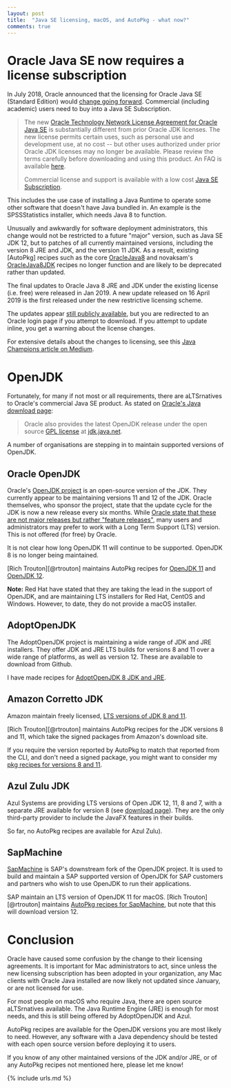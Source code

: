 ```yaml
---
layout: post
title:  "Java SE licensing, macOS, and AutoPkg - what now?"
comments: true
---
```


# Oracle Java SE now requires a license subscription

In July 2018, Oracle announced that the licensing for Oracle Java SE (Standard Edition) would [change going forward](https://www.oracle.com/technetwork/java/javase/terms/license/javase-license.html). Commercial (including academic) users need to buy into a Java SE Subscription.

>The new [Oracle Technology Network License Agreement for Oracle Java SE](https://www.oracle.com/technetwork/java/javase/terms/license/javase-license.html) is substantially different from prior Oracle JDK licenses. The new license permits certain uses, such as personal use and development use, at no cost -- but other uses authorized under prior Oracle JDK licenses may no longer be available. Please review the terms carefully before downloading and using this product. An FAQ is available [here](https://www.oracle.com/technetwork/java/javase/overview/oracle-jdk-faqs.html).
>
>Commercial license and support is available with a low cost [Java SE Subscription](https://www.oracle.com/java/java-se-subscription.html).

This includes the use case of installing a Java Runtime to operate some other software that doesn't have Java bundled in. An example is the SPSSStatistics installer, which needs Java 8 to function.

Unusually and awkwardly for software deployment administrators, this change would not be restricted to a future "major" version, such as Java SE JDK 12, but to patches of all currently maintained versions, including the version 8 JRE and JDK, and the version 11 JDK. As a result, existing [AutoPkg] recipes such as the core [OracleJava8](https://github.com/autopkg/recipes/tree/master/OracleJava) and novaksam's [OracleJava8JDK](https://github.com/autopkg/novaksam-recipes/blob/master/Recipes%20-%20pkg/OracleJava8JDK.pkg.recipe) recipes no longer function and are likely to be deprecated rather than updated.

The final updates to Oracle Java 8 JRE and JDK under the existing license (i.e. free) were released in Jan 2019. A new update released on 16 April 2019 is the first released under the new restrictive licensing scheme.

The updates appear [still publicly available](https://www.oracle.com/technetwork/java/javase/downloads/jre8-downloads-2133155.html), but you are redirected to an Oracle login page if you attempt to download. If you attempt to update inline, you get a warning about the license changes.

For extensive details about the changes to licensing, see this [Java Champions article on Medium](https://medium.com/@javachampions/java-is-still-free-2-0-0-6b9aa8d6d244).


# OpenJDK

Fortunately, for many if not most or all requirements, there are aLTSrnatives to Oracle's commercial Java SE product. As stated on [Oracle's Java download page](https://www.oracle.com/technetwork/java/javase/downloads/jre8-downloads-2133155.html):

>Oracle also provides the latest OpenJDK release under the open source [GPL license](https://openjdk.java.net/legal/gplv2+ce.html) at [jdk.java.net](https://jdk.java.net).

A number of organisations are stepping in to maintain supported versions of OpenJDK.

## Oracle OpenJDK

Oracle's [OpenJDK project](https://jdk.java.net) is an open-source version of the JDK. They currently appear to be maintaining versions 11 and 12 of the JDK. Oracle themselves, who sponsor the project, state that the update cycle for the JDK is now a new release every six months. While [Oracle state that these are not major releases but rather "feature releases"](https://blogs.oracle.com/java-platform-group/update-and-faq-on-the-java-se-release-cadence), many users and administrators may prefer to work with a Long Term Support (LTS) version. This is not offered (for free) by Oracle.

It is not clear how long OpenJDK 11 will continue to be supported. OpenJDK 8 is no longer being maintained.

[Rich Trouton][@rtrouton] maintains AutoPkg recipes for [OpenJDK 11](https://github.com/autopkg/rtrouton-recipes/tree/master/OpenJDK11) and [OpenJDK 12](https://github.com/autopkg/rtrouton-recipes/tree/master/OpenJDK12).

**Note:** Red Hat have stated that they are taking the lead in the support of OpenJDK, and are maintaining LTS installers for Red Hat, CentOS and Windows. However, to date, they do not provide a macOS installer.


## AdoptOpenJDK

The AdoptOpenJDK project is maintaining a wide range of JDK and JRE installers. They offer JDK and JRE LTS builds for versions 8 and 11 over a wide range of platforms, as well as version 12. These are available to download from Github.

I have made recipes for [AdoptOpenJDK 8 JDK and JRE](https://github.com/grahampugh/recipes/tree/master/AdoptOpenJDK).


## Amazon Corretto JDK

Amazon maintain freely licensed, [LTS versions of JDK 8 and 11](https://docs.aws.amazon.com/corretto/index.html).

[Rich Trouton][@rtrouton] maintains AutoPkg recipes for the JDK versions 8 and 11, which take the signed packages from Amazon's download site.

If you require the version reported by AutoPkg to match that reported from the CLI, and don't need a signed package, you might want to consider my [pkg recipes for versions 8 and 11](https://github.com/grahampugh/recipes/tree/master/AmazonCorrettoJDK).


## Azul Zulu JDK

Azul Systems are providing LTS versions of Open JDK 12, 11, 8 and 7, with a separate JRE available for version 8 (see [download page](https://www.azul.com/downloads/zulu/#)). They are the only third-party provider to include the JavaFX features in their builds.

So far, no AutoPkg recipes are available for Azul Zulu).


## SapMachine

[SapMachine](https://sap.github.io/SapMachine/) is SAP's downstream fork of the OpenJDK project. It is used to build and maintain a SAP supported version of OpenJDK for SAP customers and partners who wish to use OpenJDK to run their applications.

SAP maintain an LTS version of OpenJDK 11 for macOS. [Rich Trouton][@rtrouton] maintains [AutoPkg recipes for SapMachine](https://github.com/autopkg/rtrouton-recipes/tree/master/SapMachine), but note that this will download version 12.


# Conclusion

Oracle have caused some confusion by the change to their licensing agreements. It is important for Mac administrators to act, since unless the new licensing subscription has been adopted in your organization, any Mac clients with Oracle Java installed are now likely not updated since January, or are not licensed for use.

For most people on macOS who require Java, there are open source aLTSrnatives available. The Java Runtime Engine (JRE) is enough for most needs, and this is still being offered by AdoptOpenJDK and Azul.

AutoPkg recipes are available for the OpenJDK versions you are most likely to need. However, any software with a Java dependency should be tested with each open source version before deploying it to users.

If you know of any other maintained versions of the JDK and/or JRE, or of any AutoPkg recipes not mentioned here, please let me know!

{% include urls.md %}
